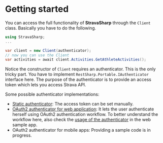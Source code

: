 # Getting started

You can access the full functionality of **StravaSharp** through the ```Client``` class. Basically you have to do the following.

```csharp
using StravaSharp;
...

var client = new Client(authenticator);
// now you can use the Client
var activities = await client.Activities.GetAthleteActivities();
```

Notice the constructor of ```Client``` requires an authenticator. This is the only tricky part.
You have to implement ```RestSharp.Portable.IAuthenticator``` interface here. The purpose of the authenticator is to provide an access token which lets you access Strava API.

Some possible authenticator implementations:
* [Static authenticator](https://github.com/gabornemeth/StravaSharp/blob/master/StravaSharp.Tests/TestAuthenticator.cs): The access token can be set manually.
* [OAuth2 authenticator for web application](https://github.com/gabornemeth/StravaSharp/blob/master/Sample.Web/Authentication/Authenticator.cs): It lets the user authenticate herself using OAuth2 authentication workflow. To better understand the workflow here, also check the [usage of the authenticator](https://github.com/gabornemeth/StravaSharp/blob/master/Sample.Web/Controllers/HomeController.cs) in the web sample app.
* OAuth2 authenticator for mobile apps: Providing a sample code is in progress.
